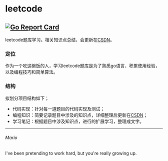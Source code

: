 # leetcode

[![Go Report Card](https://goreportcard.com/badge/github.com/mats9693/leetcode)](https://goreportcard.com/report/github.com/mats9693/leetcode)
---
leetcode题库学习。相关知识点总结，会更新在[CSDN](https://blog.csdn.net/a982254249)。
### 定位
作为一个吃这碗饭的人，学习leetcode题库是为了熟悉go语言、积累使用经验，以及编程技巧和简单算法。  
### 结构
拟划分项目结构如下；  
- 代码实现：针对每一道题目的代码实现及测试；
- 编程知识：简要记录题目中涉及的知识点，详细整理后更新在[CSDN](https://blog.csdn.net/a982254249)；
- 学习笔记：根据题目中涉及知识点，进行的扩展学习，整理成文字。
---
###### Mario
I've been pretending to work hard, but you're really growing up.
